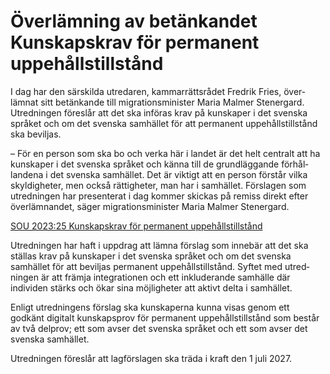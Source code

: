 # Överlämning av betänkandet Kunskapskrav för permanent uppehållstillstånd

I dag har den särskilda utredaren, kammar­rättsrådet Fredrik Fries, över­lämnat sitt betänkande till migrations­minister Maria Malmer Stenergard. Utred­ningen föreslår att det ska införas krav på kunskaper i det svenska språket och om det svenska sam­hället för att perma­nent uppe­hålls­tillstånd ska beviljas.

– För en person som ska bo och verka här i landet är det helt centralt att ha kun­skaper i det svenska språket och känna till de grund­läggande förhål­landena i det svenska samhället. Det är viktigt att en person förstår vilka skyldig­heter, men också rättig­heter, man har i samhället. Förslagen som utred­ningen har presen­terat i dag kommer skickas på remiss direkt efter över­lämnandet, säger migrations­minister Maria Malmer Stenergard.

[SOU 2023:25 Kunskapskrav för perma­nent uppe­hålls­tillstånd](/rattsliga-dokument/statens-offentliga-utredningar/2023/05/sou-202325/ "SOU 2023:25")

Utredningen har haft i uppdrag att lämna förslag som inne­bär att det ska ställas krav på kun­skaper i det svenska språket och om det svenska samhället för att beviljas perma­nent uppehålls­tillstånd. Syftet med utred­ningen är att främja integra­tionen och ett inklu­derande sam­hälle där individen stärks och ökar sina möjlig­heter att aktivt delta i samhället.

Enligt utred­ningens förslag ska kunskaperna kunna visas genom ett godkänt digitalt kunskaps­prov för permanent uppehålls­tillstånd som består av två delprov; ett som avser det svenska språket och ett som avser det svenska samhället.

Utredningen föreslår att lagförslagen ska träda i kraft den 1 juli 2027.
